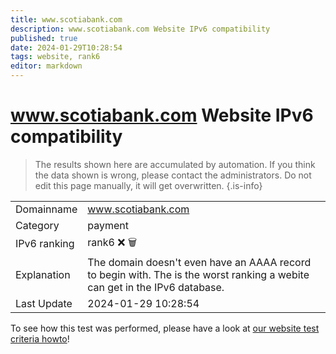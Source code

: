 ```yaml
---
title: www.scotiabank.com
description: www.scotiabank.com Website IPv6 compatibility
published: true
date: 2024-01-29T10:28:54
tags: website, rank6
editor: markdown
---
```


# www.scotiabank.com Website IPv6 compatibility

> The results shown here are accumulated by automation. If you think the data shown is wrong, please contact the administrators. 
> Do not edit this page manually, it will get overwritten.
{.is-info}


|   |   |
| - | - |
| Domainname | www.scotiabank.com
| Category | payment |
| IPv6 ranking | rank6 :x: :wastebasket: |
| Explanation | The domain doesn't even have an AAAA record to begin with. The is the worst ranking a webite can get in the IPv6 database. |
| Last Update | 2024-01-29 10:28:54 |

To see how this test was performed, please have a look at [our website test criteria howto](/howto/testcriteria/website)!

